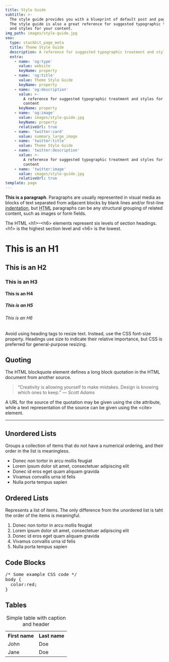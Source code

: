 ```yaml
---
title: Style Guide
subtitle: >-
  The style guide provides you with a blueprint of default post and page styles.
  The style guide is also a great reference for suggested typographic treatment
  and styles for your content.
img_path: images/style-guide.jpg
seo:
  type: stackbit_page_meta
  title: Theme Style Guide
  description: A reference for suggested typographic treatment and styles for your content
  extra:
    - name: 'og:type'
      value: website
      keyName: property
    - name: 'og:title'
      value: Theme Style Guide
      keyName: property
    - name: 'og:description'
      value: >-
        A reference for suggested typographic treatment and styles for your
        content
      keyName: property
    - name: 'og:image'
      value: images/style-guide.jpg
      keyName: property
      relativeUrl: true
    - name: 'twitter:card'
      value: summary_large_image
    - name: 'twitter:title'
      value: Theme Style Guide
    - name: 'twitter:description'
      value: >-
        A reference for suggested typographic treatment and styles for your
        content
    - name: 'twitter:image'
      value: images/style-guide.jpg
      relativeUrl: true
template: page
---
```


**This is a paragraph**. Paragraphs are usually represented in visual media as blocks of text separated from adjacent blocks by blank lines and/or first-line [indentation](https://en.wikipedia.org/wiki/Indentation_(typesetting)), but <abbr title="HyperText Markup Language">HTML</abbr> paragraphs can be any structural grouping of related content, such as images or form fields.

The HTML &lt;h1&gt;–&lt;h6&gt; elements represent six levels of section headings. &lt;h1&gt; is the highest section level and &lt;h6&gt; is the lowest.

# This is an H1

## This is an H2

### This is an H3

#### This is an H4

##### This is an H5

###### This is an H6

Avoid using heading tags to resize text. Instead, use the CSS font-size property. Headings use size to indicate their relative importance, but CSS is preferred for general-purpose resizing.

## Quoting

The HTML blockquote element defines a long block quotation in the HTML document from another source.

>“Creativity is allowing yourself to make mistakes. Design is knowing which ones to keep.” <cite>― Scott Adams</cite>

A URL for the source of the quotation may be given using the cite attribute, while a text representation of the source can be given using the &lt;cite&gt; element.

<hr />

## Unordered Lists

Groups a collection of items that do not have a numerical ordering, and their order in the list is meaningless.

+ Donec non tortor in arcu mollis feugiat
+ Lorem ipsum dolor sit amet, consectetuer adipiscing elit
+ Donec id eros eget quam aliquam gravida
+ Vivamus convallis urna id felis
+ Nulla porta tempus sapien

## Ordered Lists

Represents a list of items. The only difference from the unordered list is taht the order of the items is meaningful.

1. Donec non tortor in arcu mollis feugiat
2. Lorem ipsum dolor sit amet, consectetuer adipiscing elit
3. Donec id eros eget quam aliquam gravida
4. Vivamus convallis urna id felis
5. Nulla porta tempus sapien

## Code Blocks

<pre>/* Some example CSS code */
body {
  color:red;
}
</pre>

## Tables

<table>
  <caption>Simple table with caption and header</caption>
  <tr>
    <th>First name</th>
    <th>Last name</th>
  </tr>
  <tr>
    <td>John</td>
    <td>Doe</td>
  </tr>
  <tr>
    <td>Jane</td>
    <td>Doe</td>
  </tr>
</table>
